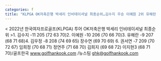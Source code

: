 ```yaml
---
categories: f
title: "KLPGA OK저축은행 박세리 인비테이셔널 최종순위…김수지 우승 이예원 2위 유해란 3위 임희정 6위"
---
```

< 2022년 한국여자프로골프(KLPGA) 투어 OK저축은행 박세리 인비테이셔널 최종순위 >1. 김수지 -11 205 (72 63 70)2. 이예원 -10 206 (70 66 70)3. 유해란 -9 207 (68 71 68)4. 김우정 -8 208 (74 69 65) 장수연 (69 70 69) 6. 권서연 -7 209 (70 72 67) 임희정 (70 68 71) 정연주 (71 68 70) 김희지 (69 68 72) 이지현3 (68 71 70)/골프한국 www.golfhankook.com /뉴스팀 ghk@golfhankook.com